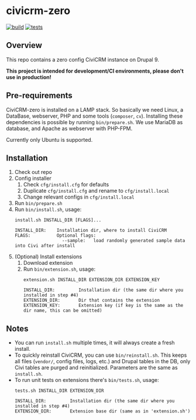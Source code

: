 # civicrm-zero

[![build](https://github.com/reflexive-communications/civicrm-zero/actions/workflows/build.yml/badge.svg)](https://github.com/reflexive-communications/civicrm-zero/actions/workflows/build.yml)
[![tests](https://github.com/reflexive-communications/civicrm-zero/actions/workflows/tests.yml/badge.svg)](https://github.com/reflexive-communications/civicrm-zero/actions/workflows/tests.yml)

## Overview

This repo contains a zero config CiviCRM instance on Drupal 9.

**This project is intended for development/CI environments, please don't use in production!**

## Pre-requirements

CiviCRM-zero is installed on a LAMP stack. So basically we need Linux, a DataBase, webserver, PHP and some tools (`composer`, `cv`).
Installing these dependencies is possible by running `bin/prepare.sh`.
We use MariaDB as database, and Apache as webserver with PHP-FPM.

Currently only Ubuntu is supported.

## Installation

1. Check out repo
1. Config installer
   1. Check `cfg/install.cfg` for defaults
   1. Duplicate `cfg/install.cfg` and rename to `cfg/install.local`
   1. Change relevant configs in `cfg/install.local`
1. Run `bin/prepare.sh`
1. Run `bin/install.sh`, usage:
    ```
    install.sh INSTALL_DIR [FLAGS]...

    INSTALL_DIR:    Installation dir, where to install CiviCRM
    FLAGS:          Optional flags:
                      --sample:   load randomly generated sample data into Civi after install
    ```
1. (Optional) Install extensions
   1. Download extension
   1. Run `bin/extension.sh`, usage:
       ```
       extension.sh INSTALL_DIR EXTENSION_DIR EXTENSION_KEY

       INSTALL_DIR:         Installation dir (the same dir where you installed in step #4)
       EXTENSION_DIR:       Dir that contains the extension
       EXTENSION_KEY:       Extension key (if key is the same as the dir name, this can be omitted)
       ```

## Notes

- You can run `install.sh` multiple times, it will always create a fresh install.
- To quickly reinstall CiviCRM, you can use `bin/reinstall.sh`.
This keeps all files (`vendor/`, config files, logs, etc.) and Drupal tables in the DB, only Civi tables are purged and reinitialized.
Parameters are the same as `install.sh`.
- To run unit tests on extensions there's `bin/tests.sh`, usage:
    ```
    tests.sh INSTALL_DIR EXTENSION_DIR

    INSTALL_DIR:         Installation dir (the same dir where you installed in step #4)
    EXTENSION_DIR:       Extension base dir (same as in 'extension.sh')
    ```
